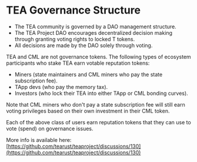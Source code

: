 # TEA Governance Structure 
- The TEA community is governed by a DAO management structure. 
- The TEA Project DAO encourages decentralized decision making through granting voting rights to locked T tokens. 
- All decisions are made by the DAO solely through voting. 

TEA and CML are not governance tokens. The following types of ecosystem participants who stake TEA earn votable reputation tokens:

- Miners (state maintainers and CML miners who pay the state subscription fee).
- TApp devs (who pay the memory tax).
- Investors (who lock their TEA into either TApp or CML bonding curves).

Note that CML miners who don't pay a state subscription fee will still earn voting privileges based on their own investment in their CML token.

Each of the above class of users earn reputation tokens that they can use to vote (spend) on governance issues.

More info is available here: [https://github.com/tearust/teaproject/discussions/130](https://github.com/tearust/teaproject/discussions/130)